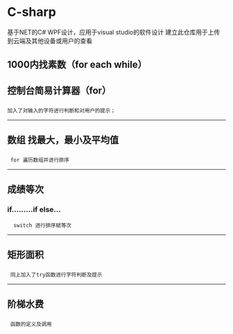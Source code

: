# C-sharp

基于NET的C# WPF设计，应用于visual studio的软件设计
建立此仓库用于上传到云端及其他设备或用户的查看
## 1000内找素数（for each while）

## 控制台简易计算器（for）
###   
    加入了对输入的字符进行判断和对用户的提示；
-------------------------------
## 数组 找最大，最小及平均值
###  
     for 遍历数组并进行排序
------------------------------
## 成绩等次
###   if.........if else...
      switch 进行排序赋等次
-------------------------------------
## 矩形面积
###  
     同上加入了try函数进行字符判断及提示
-------------------------------------
## 阶梯水费
###  
     函数的定义及调用

